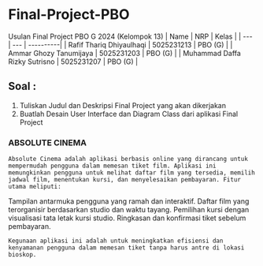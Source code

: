 # Final-Project-PBO

Usulan Final Project PBO G 2024 (Kelompok 13)
| Name | NRP | Kelas |
| --- | --- | ----------|
| Rafif Thariq Dhiyaulhaqi | 5025231213 | PBO (G) |
| Ammar Ghozy Tanumijaya | 5025231203 | PBO (G) |
| Muhammad Daffa Rizky Sutrisno | 5025231207 | PBO (G) |

## Soal :
1. Tuliskan Judul dan Deskripsi Final Project yang akan dikerjakan
2. Buatlah Desain User Interface dan Diagram Class dari aplikasi Final Project

### ABSOLUTE CINEMA

    Absolute Cinema adalah aplikasi berbasis online yang dirancang untuk mempermudah pengguna dalam memesan tiket film. Aplikasi ini memungkinkan pengguna untuk melihat daftar film yang tersedia, memilih jadwal film, menentukan kursi, dan menyelesaikan pembayaran. Fitur utama meliputi:

Tampilan antarmuka pengguna yang ramah dan interaktif.
Daftar film yang terorganisir berdasarkan studio dan waktu tayang.
Pemilihan kursi dengan visualisasi tata letak kursi studio.
Ringkasan dan konfirmasi tiket sebelum pembayaran.

    Kegunaan aplikasi ini adalah untuk meningkatkan efisiensi dan kenyamanan pengguna dalam memesan tiket tanpa harus antre di lokasi bioskop.
